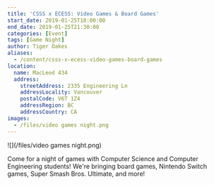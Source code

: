 ```yaml
---
title: 'CSSS x ECESS: Video Games & Board Games'
start_date: 2019-01-25T18:00:00
end_date: 2019-01-25T21:30:00
categories: [Event]
tags: [Game Night]
author: Tiger Oakes
aliases:
  - /content/csss-x-ecess-video-games-board-games
location:
  name: MacLeod 434
  address:
    streetAddress: 2335 Engineering Ln
    addressLocality: Vancouver
    postalCode: V6T 1Z4
    addressRegion: BC
    addressCountry: CA
images:
  - /files/video games night.png
---
```


![](/files/video games night.png)

Come for a night of games with Computer Science and Computer Engineering
students! We're bringing board games, Nintendo Switch games, Super Smash Bros.
Ultimate, and more!
